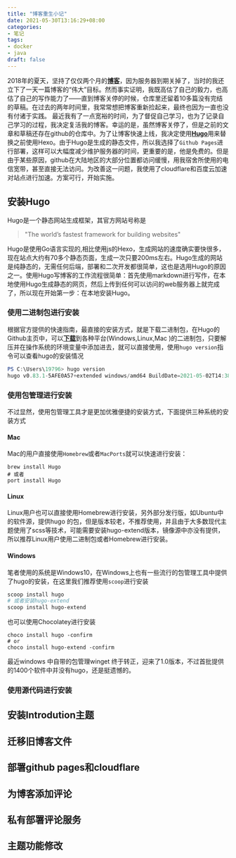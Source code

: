 ```yaml
---
title: "博客重生小记"
date: 2021-05-30T13:16:29+08:00
categories:
- 笔记
tags:
- docker
- java
draft: false
---
```


2018年的夏天，坚持了仅仅两个月的[**博客**](/blog/博客搭建/)，因为服务器到期关掉了，当时的我还立下了一天一篇博客的“伟大”目标。然而事实证明，我既高估了自己的毅力，也高估了自己的写作能力了——直到博客关停的时候，仓库里还留着10多篇没有完结的草稿。在过去的两年时间里，我常常想把博客重新捡起来，最终也因为一直也没有付诸于实践。
最近我有了一点宽裕的时间，为了督促自己学习，也为了记录自己学习的过程，我决定复活我的博客。<!--more-->幸运的是，虽然博客关停了，但是之前的文章和草稿还存在github的仓库中。为了让博客快速上线，我决定使用[**Hugo**](https://Hugo.io)用来替换之前使用Hexo。由于Hugo是生成的静态文件，所以我选择了`Github Pages`进行部署，这样可以大幅度减少维护服务器的时间，更重要的是，他是免费的。但是由于某些原因，github在大陆地区的大部分位置都访问缓慢，用我宿舍所使用的电信宽带，甚至直接无法访问。为改善这一问题，我使用了cloudflare和百度云加速对站点进行加速。方案可行，开始实施。

## 安装Hugo
Hugo是一个静态网站生成框架，其官方网站号称是
>"The world’s fastest framework for building websites"

Hugo是使用Go语言实现的,相比使用js的Hexo，生成网站的速度确实要快很多，现在站点大约有70多个静态页面，生成一次只要200ms左右。Hugo生成的网站是纯静态的，无需任何后端，部署和二次开发都很简单，这也是选用Hugo的原因之一。使用Hugo写博客的工作流程很简单：首先使用markdown进行写作，在本地使用Hugo生成静态的网页，然后上传到任何可以访问的web服务器上就完成了，所以现在开始第一步：在本地安装Hugo。

### 使用二进制包进行安装

根据官方提供的快速指南，最直接的安装方式，就是下载二进制包，在Hugo的Github主页中，可以[**下载**](https://github.com/gohugoio/hugo/releases)到各种平台(Windows,Linux,Mac )的二进制包，只要解压并在操作系统的环境变量中添加进去，就可以直接使用，使用`hugo version`指令可以查看hugo的安装情况
```powershell
PS C:\Users\19796> hugo version
hugo v0.83.1-5AFE0A57+extended windows/amd64 BuildDate=2021-05-02T14:38:05Z VendorInfo=gohugoio
````



### 使用包管理进行安装

不过显然，使用包管理工具才是更加优雅便捷的安装方式，下面提供三种系统的安装方式

#### Mac 

Mac的用户直接使用`Homebrew`或者`MacPorts`就可以快速进行安装：

```shell
brew install Hugo
# 或者
port install Hugo
```
#### Linux

Linux用户也可以直接使用Homebrew进行安装，另外部分发行版，如Ubuntu中的软件源，提供hugo 的包，但是版本较老，不推荐使用，并且由于大多数现代主题使用了scss等技术，可能需要安装hugo-extend版本，镜像源中亦没有提供，所以推荐Linux用户使用二进制包或者Homebrew进行安装。

#### Windows

笔者使用的系统是Windows10，在Windows上也有一些流行的包管理工具中提供了hugo的安装，在这里我们推荐使用`scoop`进行安装

```powershell
scoop install hugo
# 或者安装hugo-extend 
scoop install hugo-extend
```

也可以使用Chocolatey进行安装

```poweshell
choco install hugo -confirm
# or
choco install hugo-extend -confirm
```

最近windows 中自带的包管理winget 终于转正，迎来了1.0版本，不过首批提供的1400个软件中并没有hugo，还是挺遗憾的。

### 使用源代码进行安装



## 安装Introdution主题

## 迁移旧博客文件

## 部署github pages和cloudflare

## 为博客添加评论

## 私有部署评论服务

## 主题功能修改
